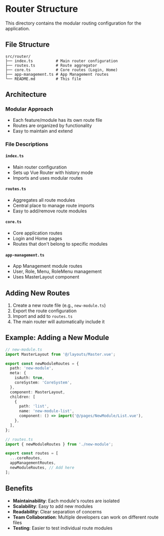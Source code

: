 # Router Structure

This directory contains the modular routing configuration for the application.

## File Structure

```
src/router/
├── index.ts          # Main router configuration
├── routes.ts         # Route aggregator
├── core.ts           # Core routes (Login, Home)
├── app-management.ts # App Management routes
└── README.md         # This file
```

## Architecture

### Modular Approach
- Each feature/module has its own route file
- Routes are organized by functionality
- Easy to maintain and extend

### File Descriptions

#### `index.ts`
- Main router configuration
- Sets up Vue Router with history mode
- Imports and uses modular routes

#### `routes.ts`
- Aggregates all route modules
- Central place to manage route imports
- Easy to add/remove route modules

#### `core.ts`
- Core application routes
- Login and Home pages
- Routes that don't belong to specific modules

#### `app-management.ts`
- App Management module routes
- User, Role, Menu, RoleMenu management
- Uses MasterLayout component

## Adding New Routes

1. Create a new route file (e.g., `new-module.ts`)
2. Export the route configuration
3. Import and add to `routes.ts`
4. The main router will automatically include it

## Example: Adding a New Module

```typescript
// new-module.ts
import MasterLayout from '@/layouts/Master.vue';

export const newModuleRoutes = {
  path: 'new-module',
  meta: {
    isAuth: true,
    coreSystem: 'CoreSystem',
  },
  component: MasterLayout,
  children: [
    {
      path: 'list',
      name: 'new-module-list',
      component: () => import('@/pages/NewModule/List.vue'),
    },
  ],
};

// routes.ts
import { newModuleRoutes } from './new-module';

export const routes = [
  ...coreRoutes,
  appManagementRoutes,
  newModuleRoutes, // Add here
];
```

## Benefits

- **Maintainability**: Each module's routes are isolated
- **Scalability**: Easy to add new modules
- **Readability**: Clear separation of concerns
- **Team Collaboration**: Multiple developers can work on different route files
- **Testing**: Easier to test individual route modules
